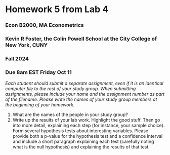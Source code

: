 Homework 5 from Lab 4
================

### Econ B2000, MA Econometrics

### Kevin R Foster, the Colin Powell School at the City College of New York, CUNY

### Fall 2024

### Due 8am EST Friday Oct 11

*Each student should submit a separate assignment, even if it is an
identical computer file to the rest of your study group. When submitting
assignments, please include your name and the assignment number as part
of the filename. Please write the names of your study group members at
the beginning of your homework.*

1.  What are the names of the people in your study group?
2.  Write up the results of your lab work. Highlight the good stuff.
    Then go into more detail, explaining each step (for instance, your
    sample choice). Form several hypothesis tests about interesting
    variables. Please provide both a p-value for the hypothesis test and
    a confidence interval and include a short paragraph explaining each
    test (carefully noting what is the null hypothesis) and explaining
    the results of that test.
